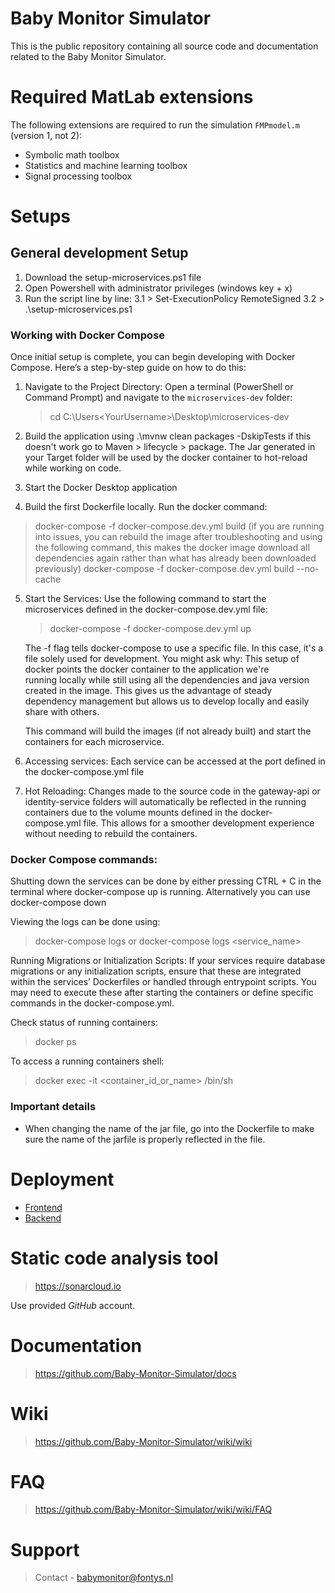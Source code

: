 # Baby Monitor Simulator
This is the public repository containing all source code and documentation related to the Baby Monitor Simulator.

# Required MatLab extensions
The following extensions are required to run the simulation `FMPmodel.m` (version 1, not 2):
* Symbolic math toolbox
* Statistics and machine learning toolbox
* Signal processing toolbox

# Setups
## General development Setup
1. Download the setup-microservices.ps1 file
2. Open Powershell with administrator privileges (windows key + x)
3. Run the script line by line:
   3.1  > Set-ExecutionPolicy RemoteSigned
   3.2  > .\setup-microservices.ps1

### Working with Docker Compose

Once initial setup is complete, you can begin developing with Docker Compose. Here’s a step-by-step guide on how to do this:

1. Navigate to the Project Directory:
   Open a terminal (PowerShell or Command Prompt) and navigate to the `microservices-dev` folder:
   
   > cd C:\Users\<YourUsername>\Desktop\microservices-dev

2. Build the application using .\mvnw clean packages -DskipTests if this doesn't work go to Maven > lifecycle > package. The Jar generated in your Target folder will be used by the docker container to hot-reload while working on code.

3. Start the Docker Desktop application

4. Build the first Dockerfile locally. Run the docker command:  
> docker-compose -f docker-compose.dev.yml build 
(if you are running into issues, you can rebuild the image after troubleshooting and using the following command, this makes the docker image download all dependencies again rather than what has already been downloaded previously)
> docker-compose -f docker-compose.dev.yml build --no-cache

5. Start the Services: Use the following command to start the microservices defined in the docker-compose.dev.yml file:
   > docker-compose -f docker-compose.dev.yml up

     The -f flag tells docker-compose to use a specific file. In this case, it's a file solely used for development. You might ask why: This setup of docker points the docker container to the application we're   
     running locally while still using all the dependencies and java version created in the image. This gives us the advantage of steady dependency management but allows us to develop locally and easily share 
     with others.

   This command will build the images (if not already built) and start the containers for each microservice.

6. Accessing services: Each service can be accessed at the port defined in the docker-compose.yml file

7. Hot Reloading: Changes made to the source code in the gateway-api or identity-service folders will automatically be reflected in the running containers due to the volume mounts defined in the docker-compose.yml file. This allows for a smoother development experience without needing to rebuild the containers.

### Docker Compose commands:

Shutting down the services can be done by either pressing CTRL + C in the terminal where docker-compose up is running. Alternatively you can use docker-compose down

Viewing the logs can be done using:
> docker-compose logs or docker-compose logs  <service_name>

Running Migrations or Initialization Scripts: If your services require database migrations or any initialization scripts, ensure that these are integrated within the services’ Dockerfiles or handled through entrypoint scripts. You may need to execute these after starting the containers or define specific commands in the docker-compose.yml.

Check status of running containers: 
> docker ps

To access a running containers shell: 
> docker exec -it <container_id_or_name> /bin/sh

### Important details

* When changing the name of the jar file, go into the Dockerfile to make sure the name of the jarfile is properly reflected in the file.

# Deployment

- [Frontend](https://github.com/Baby-Monitor-Simulator/frontend-webui?tab=readme-ov-file#project-setup)
- [Backend](https://github.com/Baby-Monitor-Simulator/backend-matlab/tree/master?tab=readme-ov-file#setup)

# Static code analysis tool
> https://sonarcloud.io

Use provided _GitHub_ account.

# Documentation
> https://github.com/Baby-Monitor-Simulator/docs

# Wiki
> https://github.com/Baby-Monitor-Simulator/wiki/wiki

# FAQ
> https://github.com/Baby-Monitor-Simulator/wiki/wiki/FAQ

# Support
> Contact - babymonitor@fontys.nl

